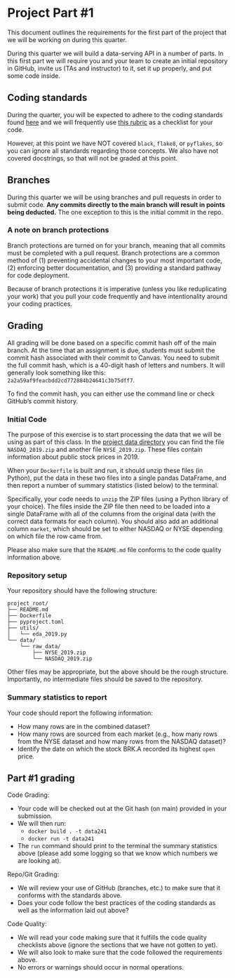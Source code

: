 # Project Part #1

This document outlines the requirements for the first part of the project that we will be working on during this quarter.

During this quarter we will build a data-serving API in a number of parts. In this first part we will require you and your team to create an initial repository in GitHub, invite us (TAs and instructor) to it, set it up properly, and put some code inside.

## Coding standards

During the quarter, you will be expected to adhere to the coding standards found [here](https://github.com/dsi-clinic/the-clinic/blob/main/coding-standards/coding-standards.md) and we will frequently use [this rubric](https://github.com/dsi-clinic/the-clinic/blob/main/rubrics/final-technical-cleanup.md) as a checklist for your code.

However, at this point we have NOT covered `black`, `flake8`, or `pyflakes`, so you can ignore all standards regarding those concepts. We also have not covered docstrings, so that will not be graded at this point.

## Branches

During this quarter we will be using branches and pull requests in order to submit code. **Any commits directly to the main branch will result in points being deducted.** The one exception to this is the initial commit in the repo.

### A note on branch protections

Branch protections are turned on for your branch, meaning that all commits must be completed with a pull request. Branch protections are a common method of (1) preventing accidental changes to your most important code, (2) enforcing better documentation, and (3) providing a standard pathway for code deployment.

Because of branch protections it is imperative (unless you like reduplicating your work) that you pull your code frequently and have intentionality around your coding practices.

## Grading

All grading will be done based on a specific commit hash off of the main branch. At the time that an assignment is due, students must submit the commit hash associated with their commit to Canvas. You need to submit the full commit hash, which is a 40-digit hash of letters and numbers. It will generally look something like this: `2a2a59af9feacbdd2cd772884b24641c3b75dff7`.

To find the commit hash, you can either use the command line or check GitHub’s commit history.

### Initial Code

The purpose of this exercise is to start processing the data that we will be using as part of this class. In the [project data directory](../project_data/) you can find the file `NASDAQ_2019.zip` and another file `NYSE_2019.zip`. These files contain information about public stock prices in 2019.

When your `Dockerfile` is built and run, it should unzip these files (in Python), put the data in these two files into a single pandas DataFrame, and then report a number of summary statistics (listed below) to the terminal.

Specifically, your code needs to `unzip` the ZIP files (using a Python library of your choice). The files inside the ZIP file then need to be loaded into a single DataFrame with all of the columns from the original data (with the correct data formats for each column). You should also add an additional column `market`, which should be set to either NASDAQ or NYSE depending on which file the row came from.

Please also make sure that the `README.md` file conforms to the code quality information above.

### Repository setup

Your repository should have the following structure:

```
project_root/
├── README.md
├── Dockerfile
├── pyproject.toml
├── utils/
│   └── eda_2019.py
└── data/
    └── raw_data/
        ├── NYSE_2019.zip
        └── NASDAQ_2019.zip
```

Other files may be appropriate, but the above should be the rough structure. Importantly, no intermediate files should be saved to the repository.

### Summary statistics to report

Your code should report the following information:

* How many rows are in the combined dataset?
* How many rows are sourced from each market (e.g., how many rows from the NYSE dataset and how many rows from the NASDAQ dataset)?
* Identify the date on which the stock BRK.A recorded its highest `open` price.

## Part #1 grading

Code Grading:
  - Your code will be checked out at the Git hash (on main) provided in your submission.
  - We will then run:
    - `docker build . -t data241` 
    - `docker run -t data241`
  - The `run` command should print to the terminal the summary statistics above (please add some logging so that we know which numbers we are looking at).

Repo/Git Grading:
  - We will review your use of GitHub (branches, etc.) to make sure that it conforms with the standards above.
  - Does your code follow the best practices of the coding standards as well as the information laid out above?

Code Quality:
  - We will read your code making sure that it fulfills the code quality checklists above (ignore the sections that we have not gotten to yet).
  - We will also look to make sure that the code followed the requirements above.
  - No errors or warnings should occur in normal operations.
